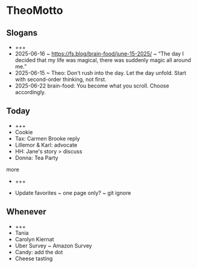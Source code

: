 # TheoMotto

## Slogans

* +++
* 2025-06-16 ~ <https://fs.blog/brain-food/june-15-2025/> ~ “The day I decided that my life was magical, there was suddenly magic all around me.”
* 2025-06-15 ~ Theo: Don't rush into the day. Let the day unfold. Start with second-order thinking, not first.
* 2025-06-22 brain-food: You become what you scroll. Choose accordingly.

## Today

* +++
* Cookie
* Tax: Carmen Brooke reply
* Lillemor & Karl: advocate
* HH: Jane's story > discuss
* Donna: Tea Party

more

* +++

* Update favorites ~ one page only? ~ git ignore

## Whenever

* +++
* Tania
* Carolyn Kiernat
* Uber Survey ~ Amazon Survey
* Candy: add the dot
* Cheese tasting
